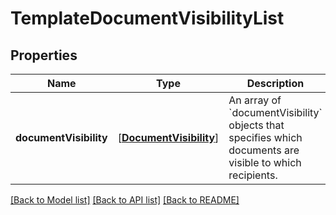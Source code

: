 # TemplateDocumentVisibilityList

## Properties
Name | Type | Description | Notes
------------ | ------------- | ------------- | -------------
**documentVisibility** | [[**DocumentVisibility**](DocumentVisibility.md)] | An array of &#x60;documentVisibility&#x60; objects that specifies which documents are visible to which recipients. | [optional] 

[[Back to Model list]](../README.md#documentation-for-models) [[Back to API list]](../README.md#documentation-for-api-endpoints) [[Back to README]](../README.md)


